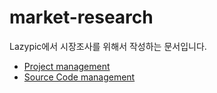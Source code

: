 # market-research
Lazypic에서 시장조사를 위해서 작성하는 문서입니다.

- [Project management](project_management.md)
- [Source Code management](source_code_management.md)
